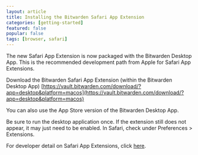 ```yaml
---
layout: article
title: Installing the Bitwarden Safari App Extension
categories: [getting-started]
featured: false
popular: false
tags: [browser, safari]
---
```


The new Safari App Extension is now packaged with the Bitwarden Desktop App. This is the recommended development path from Apple for Safari App Extensions.


Download the Bitwarden Safari App Extension (within the Bitwarden Desktop App)
[https://vault.bitwarden.com/download/?app=desktop&platform=macos](https://vault.bitwarden.com/download/?app=desktop&platform=macos)

You can also use the App Store version of the Bitwarden Desktop App.

Be sure to run the desktop application once. If the extension still does not appear, it may just need to be enabled. In Safari, check under Preferences > Extensions.

For developer detail on Safari App Extensions, click [here](https://developer.apple.com/documentation/safariservices/safari_app_extensions).
